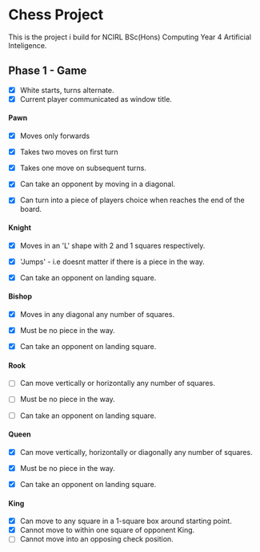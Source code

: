 
# Chess Project 
 
This is the project i build for NCIRL BSc(Hons) Computing Year 4 Artificial Inteligence.

## Phase 1 - Game 

- [X] White starts, turns alternate.
- [X] Current player communicated as window title.

#### Pawn
- [x] Moves only forwards  
- [x] Takes two moves on first turn    
- [x] Takes one move on subsequent turns.    
- [x] Can take an opponent by moving in a diagonal.  
- [x] Can turn into a piece of players choice when reaches the end of the board.  



#### Knight  
- [x] Moves in an 'L' shape with 2 and 1 squares respectively. 
- [x] 'Jumps' - i.e doesnt matter if there is a piece in the way.  
- [x] Can take an opponent on landing square.  



#### Bishop  
- [x] Moves in any diagonal any number of squares.  
- [x] Must be no piece in the way.  
- [x] Can take an opponent on landing square.  



#### Rook  
- [ ] Can move vertically or horizontally any number of squares. 
- [ ] Must be no piece in the way.  
- [ ] Can take an opponent on landing square.  



#### Queen  
- [x] Can move vertically, horizontally or diagonally any number of squares.  
- [x] Must be no piece in the way. 
- [x] Can take an opponent on landing square.  


#### King  
- [x] Can move to any square in a 1-square box around starting point.  
- [x] Cannot move to within one square of opponent King.  
- [ ] Cannot move into an opposing check position. 
